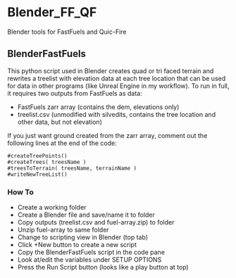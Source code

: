 # **Blender_FF_QF**
Blender tools for FastFuels and Quic-Fire

## **BlenderFastFuels**
This python script used in Blender creates quad or tri faced terrain and rewrites a treelist with elevation data at each tree location that can be used for data in other programs (like Unreal Engine in my workflow).
To run in full, it requires two outputs from FastFuels as data:
- FastFuels zarr array (contains the dem, elevations only)
- treelist.csv (unmodified with silvedits, contains the tree location and other data, but not elevation)

If you just want ground created from the zarr array, comment out the following lines at the end of the code:
```
#createTreePoints()
#createTrees( treesName )
#treesToTerrain( treesName, terrainName )
#writeNewTreeList()
```
### How To
+ Create a working folder
+ Create a Blender file and save/name it to folder
+ Copy outputs (treelist.csv and fuel-array.zip) to folder
+ Unzip fuel-array to same folder
+ Change to scripting view in Blender (top tab)
+ Click +New button to create a new script
+ Copy the BlenderFastFuels script in the code pane
+ Look at/edit the variables under SETUP OPTIONS
+ Press the Run Script button (looks like a play button at top)

